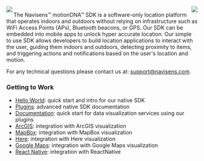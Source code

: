 

<img align="left"  src="https://miro.medium.com/fit/c/240/240/1*w3dfg7v3CuRXchzrjwqOOw.png">
<img align="right" src="https://www.navisens.com/img/how-does-it-work-mobile.gif">

The Navisens™ motionDNA™ SDK is a software-only location platform that operates indoors and outdoors without relying on infrastructure such as WiFi Access Points (APs), Bluetooth beacons, or GPS. Our SDK can be embedded into mobile apps to unlock hyper accurate location. Our simple to use SDK allows developers to build location applications to interact with the user, guiding them indoors and outdoors, detecting proximity to items, and triggering actions and notifications based on the user's location and motion. 

For any technical questions please contact us at: support@navisens.com.

### Getting to Work
* [Hello World](https://github.com/navisens/iOS-app-helloworld): quick start and intro for our native SDK
* [Plugins](https://github.com/navisens/NaviDocs/blob/master/BEER.iOS.md): advanced native SDK documentation
* [Documentation](https://github.com/navisens/NaviDocs/blob/master/API.iOS.md): quick start for data visualization services using our plugins
* [ArcGIS](https://github.com/navisens/ios-arcgis-motiondna-integration): integration with ArcGIS visualization
* [MapBox](https://github.com/navisens/ios-mapbox-motiondna-integration): integration with MapBox visualization
* [Here](https://github.com/navisens/ios-here-motiondna-integration): integration with Here visualization
* [Google Maps](https://github.com/navisens/ios-googlemaps-motiondna-integration): integration with Google Maps visualization
* [React Native](https://github.com/navisens/react-native-helloworld): integration with ReactNative
